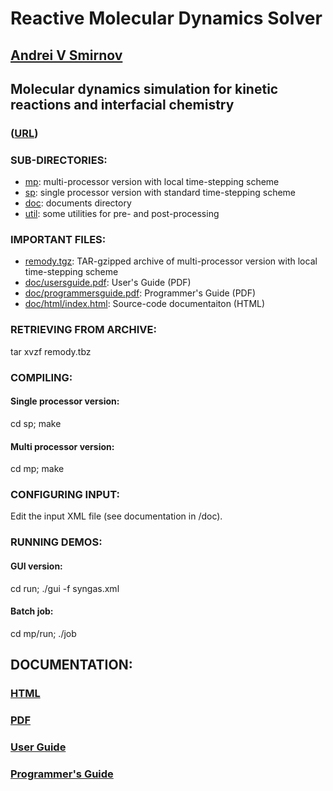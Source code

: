 # Reactive Molecular Dynamics Solver 

## [Andrei V Smirnov](mailto:andrei.v.smirnov@gmail.com) 

## Molecular dynamics simulation for kinetic reactions and interfacial chemistry

### ([URL](http://galacticbubble.com/remody)) 

### SUB-DIRECTORIES:

- [mp](mp/):      multi-processor version with local time-stepping scheme     
- [sp](sp/):      single processor version with standard time-stepping scheme 
- [doc](doc/):    documents directory                                         
- [util](util/):  some utilities for pre- and post-processing                 

### IMPORTANT FILES:

- [remody.tgz](remody.tgz):                TAR-gzipped archive of multi-processor version with local time-stepping scheme 
- [doc/usersguide.pdf](remody.tgz):        User's Guide (PDF)                                                             
- [doc/programmersguide.pdf](remody.tgz):  Programmer's Guide (PDF)                                                       
- [doc/html/index.html](remody.tgz):       Source-code documentaiton (HTML)                                               

### RETRIEVING FROM ARCHIVE:

tar xvzf remody.tbz

### COMPILING:

#### Single processor version:

cd sp; make

#### Multi processor version:

cd mp; make


### CONFIGURING INPUT:

Edit the input XML file (see documentation in /doc).


### RUNNING DEMOS:

#### GUI version:

cd run; ./gui -f syngas.xml


#### Batch job:

cd mp/run; ./job

## DOCUMENTATION:

### [HTML](http://galacticbubble.com/remody/doc/html/index.html)

### [PDF](doc)

### [User Guide](doc/usersguide.pdf)

### [Programmer's Guide](doc/programmersguide.pdf)


